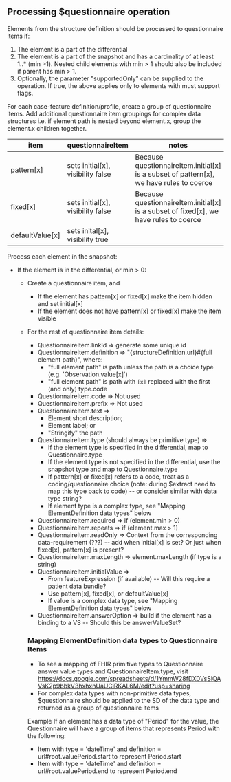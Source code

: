## Processing $questionnaire operation

Elements from the structure definition should be processed to questionnaire items if:
  1. The element is a part of the differential
  2. The element is a part of the snapshot and has a cardinality of at least 1..* (min >1). Nested child elements with min > 1 should also be included if parent has min > 1.
  3. Optionally, the parameter "supportedOnly" can be supplied to the operation. If true, the above applies only to elements with must support flags.

For each case-feature definition/profile, create a group of questionnaire items. Add additional questionnaire item groupings for complex data structures i.e. if element path is nested beyond element.x, group the element.x children together.

| item            | questionnaireItem                 | notes  |
|-----------------|-----------------------------------|----------------------------------------------------------------|
| pattern[x]      | sets initial[x], visibility false | Because questionnaireItem.initial[x] is a subset of pattern[x], we have rules to coerce |
| fixed[x]        | sets initial[x], visibility false | Because questionnaireItem.initial[x] is a subset of fixed[x], we have rules to coerce   |
| defaultValue[x] | sets inital[x], visibility true   |        |

Process each element in the snapshot:
* If the element is in the differential, or min > 0:
  * Create a questionnaire item, and
    * If the element has pattern[x] or fixed[x] make the item hidden and set initial[x]
    * If the element does not have pattern[x] or fixed[x] make the item visible
  * For the rest of questionnaire item details:
    * QuestionnaireItem.linkId => generate some unique id
    * QuestionnaireItem.definition => "{structureDefinition.url}#{full element path}", where:
      * "full element path" is path unless the path is a choice type (e.g. 'Observation.value[x]')
      * "full element path" is path with `[x]` replaced with the first (and only) type.code
    * QuestionnaireItem.code => Not used
    * QuestionnaireItem.prefix => Not used
    * QuestionnaireItem.text =>
        * Element short description;
        * Element label; or
        * "Stringify" the path
    * QuestionnaireItem.type (should always be primitive type) =>
        * If the element type is specified in the differential, map to Questionnaire.type
        * If the element type is not specified in the differential, use the snapshot type and map to Questionnaire.type
        * If pattern[x] or fixed[x] refers to a code, treat as a coding/questionnaire choice (note: during $extract need to map this type back to code) -- or consider similar with data type string?
        * If element type is a complex type, see "Mapping ElementDefinition data types" below
    * QuestionnaireItem.required => if (element.min > 0)
    * QuestionnaireItem.repeats => if (element.max > 1)
    * QuestionnaireItem.readOnly => Context from the corresponding data-requirement (???) -- add when initial[x] is set? Or just when fixed[x], pattern[x] is present?
    * QuestionnaireItem.maxLength => element.maxLength (if type is a string)
    * QuestionnaireItem.initialValue =>
      * From featureExpression (if available) -- Will this require a patient data bundle?
      * Use pattern[x], fixed[x], or defaultValue[x]
      * If value is a complex data type, see "Mapping ElementDefinition data types" below
    * QuestionnaireItem.answerOption => build if the element has a binding to a VS -- Should this be answerValueSet?

    ### Mapping ElementDefinition data types to Questionnaire Items
    * To see a mapping of FHIR primitive types to Questionnaire answer value types and QuestionnaireItem.type, visit https://docs.google.com/spreadsheets/d/1YmmW28fDX0VsSlQAVsK2p9bbkV3hxhxnUaUCiRKAL6M/edit?usp=sharing
    * For complex data types with non-primitive data types, $questionnaire should be applied to the SD of the data type and returned as a group of questionnaire items

    Example
    If an element has a data type of "Period" for the value, the Questionnaire will have a group of items that represents Period with the following:
    * Item with type = 'dateTime' and definition = url#root.valuePeriod.start to represent Period.start
    * Item with type = 'dateTime' and definition = url#root.valuePeriod.end to represent Period.end






